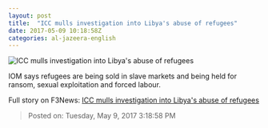 ```yaml
---
layout: post
title:  "ICC mulls investigation into Libya's abuse of refugees"
date: 2017-05-09 10:18:58Z
categories: al-jazeera-english
---
```


![ICC mulls investigation into Libya's abuse of refugees](http://www.aljazeera.com/mritems/Images/2017/4/11/5a6f32a87a6046f69051a78b3104e28f_18.jpg)

IOM says refugees are being sold in slave markets and being held for ransom, sexual exploitation and forced labour.


Full story on F3News: [ICC mulls investigation into Libya's abuse of refugees](http://www.f3nws.com/n/4x2fRG)

> Posted on: Tuesday, May 9, 2017 3:18:58 PM
